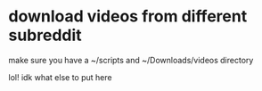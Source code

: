 # download videos from different subreddit

make sure you have a ~/scripts and ~/Downloads/videos directory

lol! idk what else to put here
